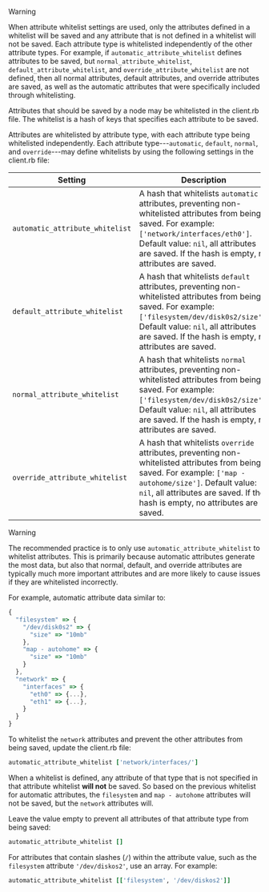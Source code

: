 <div class="admonition-warning"><p class="admonition-warning-title">Warning</p><div class="admonition-warning-text">

When attribute whitelist settings are used, only the attributes defined
in a whitelist will be saved and any attribute that is not defined in a
whitelist will not be saved. Each attribute type is whitelisted
independently of the other attribute types. For example, if
`automatic_attribute_whitelist` defines attributes to be saved, but
`normal_attribute_whitelist`, `default_attribute_whitelist`, and
`override_attribute_whitelist` are not defined, then all normal
attributes, default attributes, and override attributes are saved, as
well as the automatic attributes that were specifically included through
whitelisting.

</div></div>

Attributes that should be saved by a node may be whitelisted in the
client.rb file. The whitelist is a hash of keys that specifies each
attribute to be saved.

Attributes are whitelisted by attribute type, with each attribute type
being whitelisted independently. Each attribute type---`automatic`,
`default`, `normal`, and `override`---may define whitelists by using the
following settings in the client.rb file:

<table>
<colgroup>
<col style="width: 40%" />
<col style="width: 60%" />
</colgroup>
<thead>
<tr class="header">
<th>Setting</th>
<th>Description</th>
</tr>
</thead>
<tbody>
<tr class="odd">
<td><code>automatic_attribute_whitelist</code></td>
<td>A hash that whitelists <code>automatic</code> attributes, preventing non-whitelisted attributes from being saved. For example: <code>['network/interfaces/eth0']</code>. Default value: <code>nil</code>, all attributes are saved. If the hash is empty, no attributes are saved.</td>
</tr>
<tr class="even">
<td><code>default_attribute_whitelist</code></td>
<td>A hash that whitelists <code>default</code> attributes, preventing non-whitelisted attributes from being saved. For example: <code>['filesystem/dev/disk0s2/size']</code>. Default value: <code>nil</code>, all attributes are saved. If the hash is empty, no attributes are saved.</td>
</tr>
<tr class="odd">
<td><code>normal_attribute_whitelist</code></td>
<td>A hash that whitelists <code>normal</code> attributes, preventing non-whitelisted attributes from being saved. For example: <code>['filesystem/dev/disk0s2/size']</code>. Default value: <code>nil</code>, all attributes are saved. If the hash is empty, no attributes are saved.</td>
</tr>
<tr class="even">
<td><code>override_attribute_whitelist</code></td>
<td>A hash that whitelists <code>override</code> attributes, preventing non-whitelisted attributes from being saved. For example: <code>['map - autohome/size']</code>. Default value: <code>nil</code>, all attributes are saved. If the hash is empty, no attributes are saved.</td>
</tr>
</tbody>
</table>

<div class="admonition-warning">

<p class="admonition-warning-title">Warning</p>

<div class="admonition-warning-text">

The recommended practice is to only use `automatic_attribute_whitelist`
to whitelist attributes. This is primarily because automatic attributes
generate the most data, but also that normal, default, and override
attributes are typically much more important attributes and are more
likely to cause issues if they are whitelisted incorrectly.



</div>

</div>

For example, automatic attribute data similar to:

```javascript
{
  "filesystem" => {
    "/dev/disk0s2" => {
      "size" => "10mb"
    },
    "map - autohome" => {
      "size" => "10mb"
    }
  },
  "network" => {
    "interfaces" => {
      "eth0" => {...},
      "eth1" => {...},
    }
  }
}
```

To whitelist the `network` attributes and prevent the other attributes
from being saved, update the client.rb file:

```ruby
automatic_attribute_whitelist ['network/interfaces/']
```

When a whitelist is defined, any attribute of that type that is not
specified in that attribute whitelist **will not** be saved. So based on
the previous whitelist for automatic attributes, the `filesystem` and
`map - autohome` attributes will not be saved, but the `network`
attributes will.

Leave the value empty to prevent all attributes of that attribute type
from being saved:

```ruby
automatic_attribute_whitelist []
```

For attributes that contain slashes (`/`) within the attribute value,
such as the `filesystem` attribute `'/dev/diskos2'`, use an array. For
example:

```ruby
automatic_attribute_whitelist [['filesystem', '/dev/diskos2']]
```
